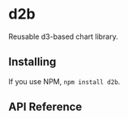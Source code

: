# d2b

Reusable d3-based chart library.

## Installing

If you use NPM, `npm install d2b`.

## API Reference

